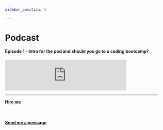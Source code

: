 ```yaml
---
sidebar_position: 5

---
```


# Podcast

#### Episode 1 - Intro for the pod and should you go to a coding bootcamp?

<iframe src="https://anchor.fm/thetechhuddle/embed" height="102px" width="400px" frameborder="0" scrolling="no"></iframe>

<hr></hr>
<a href="https://calendly.com/mattherzog/business-chat" target="_blank"><b><u>Hire me</u></b></a>
<br></br>
<br></br>
<a href="mailto:matt@mattherzog.me" target="_blank"><b><u>Send me a message</u></b></a>